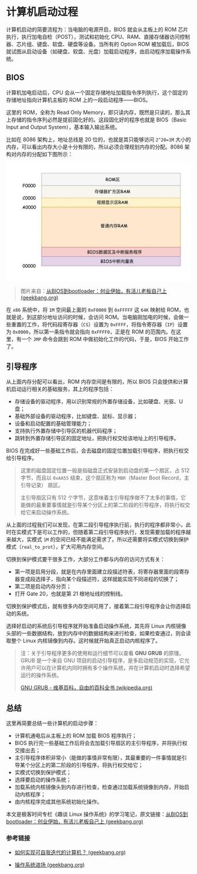 # 计算机启动过程

计算机启动的简要流程为：当电脑的电源开启，BIOS 就会从主板上的 ROM 芯片执行，执行加电自检（POST），测试和初始化 CPU、RAM、直接存储器访问控制器、芯片组、键盘、软盘、硬盘等设备。当所有的 Option ROM 被加载后，BIOS 就试图从启动设备（如硬盘、软盘、光盘）加载启动程序，由启动程序加载操作系统。

## BIOS

计算机加电启动后，CPU 会从一个固定存储地址加载指令序列执行，这个固定的存储地址指向计算机主板的 ROM 上的一段启动程序——BIOS。

这里的 ROM，全称为 Read Only Memory，即只读内存，既然是只读的，那么其上存储的指令序列必然是提前固化好的。这段固化好的程序也就是 BIOS（Basic Input and Output System），基本输入输出系统。

比如在 8086 架构上，地址总线是 20 位的，也就是其只能够访问 `2^20=1M` 大小的内存，可以看出内存大小是十分有限的，所以必须合理规划内存的分配。8086 架构对内存的分配如下图所示：

![](../images/8086内存分配.png)

> 图片来自：[从BIOS到bootloader：创业伊始，有活儿老板自己上 (geekbang.org)](https://time.geekbang.org/column/article/89739)

在 `x86` 系统中，将 `1M` 空间最上面的 `0xF0000` 到 `0xFFFFF` 这 `64K` 映射给 ROM，也就是说，到这部分地址访问的时候，会访问 ROM。当电脑刚加电的时候，会做一些重置的工作，将代码段寄存器（`CS`）设置为 `0xFFFF`，将指令寄存器（`IP`）设置为 `0x0000`，所以第一条指令就会指向 `0xFFFF0`，正是在 ROM 的范围内。在这里，有一个 `JMP` 命令会跳到 ROM 中做初始化工作的代码，于是，BIOS 开始工作了。

## 引导程序

从上面内存分配可以看出，ROM 内存空间是有限的，所以 BIOS 只会提供和计算机启动运行相关的基础服务，其上的程序包括：

- 存储设备的驱动程序，用以识别常规的外置存储设备，比如硬盘、光驱、U 盘；
- 基础外部设备的驱动程序，比如键盘、鼠标、显示器；
- 设备和启动配置的基础管理能力；
- 支持执行外置存储中引导区的机器代码程序；
- 跳转到外置存储引导区的固定地址，把执行权交给该地址上的引导程序。

BIOS 在完成好一些基础工作后，会去磁盘的固定位置加载引导程序，把执行权交给引导程序。

> 这里的磁盘固定位置一般是指磁盘正式安装到启动盘的第一个扇区，占 512 字节，而且以 `0xAA55` 结束，这个扇区称为 `MBR`（Master Boot Record，主引导记录） 扇区。
>
> 主引导扇区只有 512 个字节，这意味着主引导程序做不了太多的事情，它能做的最重要事情就是引导某个分区上的第二阶段的引导程序，将执行权交给它来启动操作系统。

从上面的过程我们可以发现，在第二段引导程序执行前，执行的程序都非常小，此时在实模式下是可以工作的，但随着第二段引导程序执行，发现需要加载的程序越来越大，实模式 `1M`  的空间已经不能满足需求了。所以还需要将实模式切换到保护模式（`real_to_prot`），扩大可用内存空间。

切换到保护模式要干很多工作，大部分工作都与内存的访问方式有关：

- 第一项是启用分段，就是在内存里面建立段描述符表，将寄存器里面的段寄存器变成段选择子，指向某个段描述符，这样就能实现不同进程的切换了；
- 第二项是启动内存分页；
- 打开 Gate 20，也就是第 21 根地址线的控制线。

切换到保护模式后，就有很多内存空间可用了，接着第二段引导程序会让你选择启动的系统。

选择好启动的系统后引导程序就开始准备启动操作系统，其先将 Linux 内核镜像头部的一些数据结构，放到内存中的数据结构来进行检查，如果检查通过，则会读取整个 Linux 内核镜像到内存。这时候就开始真正启动内核程序了。

> 注：关于引导程序更多的使用和运行细节可以查看 **GNU GRUB** 的原理。GRUB 是一个来自 GNU 项目的启动引导程序，是多启动规范的实现，它允许用户可以在计算机内同时拥有多个操作系统，并在计算机启动时选择希望运行的操作系统。
>
> [GNU GRUB - 维基百科，自由的百科全书 (wikipedia.org)](https://zh.wikipedia.org/wiki/GNU_GRUB)

## 总结

这里再简要总结一些计算机的启动步骤：

- 计算机通电后从主板上的 ROM 加载 BIOS 程序执行；
- BIOS 执行完一些基础工作后将会去加载引导扇区的主引导程序，并将执行权交接出去；
- 主引导程序体积非常小（能做的事情非常有限），其最重要的一件事情就是引导某个分区上的第二阶段的引导程序，将执行权交给它；
- 实模式切换到保护模式；
- 选择要启动的操作系统；
- 加载系统内核镜像头到内存进行检查，检查通过加载系统镜像到内存，开始启动内核程序；
- 由内核程序完成其他系统初始化操作。

本文是极客时间专栏《趣谈 Linux 操作系统》的学习笔记，原文链接：[从BIOS到bootloader：创业伊始，有活儿老板自己上 (geekbang.org)](https://time.geekbang.org/column/article/89739)

### 参考链接

- [如何实现可自我迭代的计算机？ (geekbang.org)](https://time.geekbang.org/column/article/93130)

- [操作系统进场 (geekbang.org)](https://time.geekbang.org/column/article/93315)
